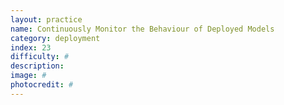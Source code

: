 ```yaml
---
layout: practice
name: Continuously Monitor the Behaviour of Deployed Models
category: deployment
index: 23
difficulty: #
description:
image: #
photocredit: #
---
```

